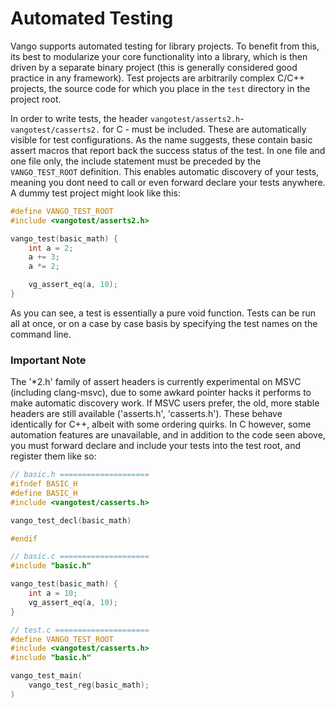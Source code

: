 # Automated Testing
Vango supports automated testing for library projects. To benefit from this, its best to modularize your core functionality into a library, which is then driven by a separate binary project (this is generally considered good practice in any framework). Test projects are arbitrarily complex C/C++ projects, the source code for which you place in the `test` directory in the project root.

In order to write tests, the header `vangotest/asserts2.h`- `vangotest/casserts2.` for C - must be included. These are automatically visible for test configurations. As the name suggests, these contain basic assert macros that report back the success status of the test. In one file and one file only, the include statement must be preceded by the `VANGO_TEST_ROOT` definition. This enables automatic discovery of your tests, meaning you dont need to call or even forward declare your tests anywhere. A dummy test project might look like this:
```cpp
#define VANGO_TEST_ROOT
#include <vangotest/asserts2.h>

vango_test(basic_math) {
    int a = 2;
    a += 3;
    a *= 2;

    vg_assert_eq(a, 10);
}
```
As you can see, a test is essentially a pure void function. Tests can be run all at once, or on a case by case basis by specifying the test names on the command line.

### Important Note
The '*2.h' family of assert headers is currently experimental on MSVC (including clang-msvc), due to some awkard pointer hacks it performs to make automatic discovery work. If MSVC users prefer, the old, more stable headers are still available ('asserts.h', 'casserts.h'). These behave identically for C++, albeit with some ordering quirks. In C however, some automation features are unavailable, and in addition to the code seen above, you must forward declare and include your tests into the test root, and register them like so:
```c
// basic.h ====================
#ifndef BASIC_H
#define BASIC_H
#include <vangotest/casserts.h>

vango_test_decl(basic_math)

#endif

// basic.c ====================
#include "basic.h"

vango_test(basic_math) {
    int a = 10;
    vg_assert_eq(a, 10);
}

// test.c =====================
#define VANGO_TEST_ROOT
#include <vangotest/casserts.h>
#include "basic.h"

vango_test_main(
    vango_test_reg(basic_math);
)
```
